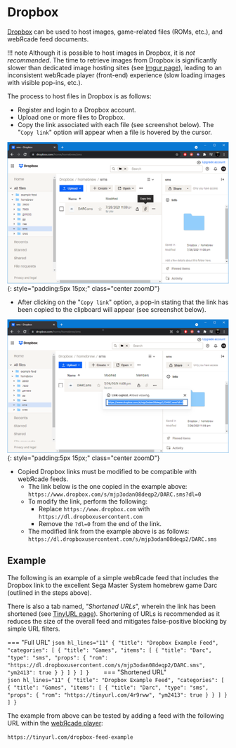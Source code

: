 # Dropbox

[Dropbox](https://dropbox.com/) can be used to host images, game-related files (ROMs, etc.), and webЯcade feed documents. 

!!! note
    Although it is possible to host images in Dropbox, it is *not recommended*. The time to retrieve images
    from Dropbox is significantly slower than dedicated image hosting sites (see [Imgur page](./imgur.md)), leading to an
    inconsistent webЯcade player (front-end) experience (slow loading images with visible pop-ins, etc.).

The process to host files in Dropbox is as follows:

* Register and login to a Dropbox account.
* Upload one or more files to Dropbox.
* Copy the link associated with each file (see screenshot below). The "`Copy link`" option will appear when a file is hovered by the cursor.

![](../../assets/images/feed/dropbox/copylink.png){: style="padding:5px 15px;" class="center zoomD"}

* After clicking on the "`Copy link`" option, a pop-in stating that the link has been copied to the clipboard will appear (see screenshot below).

![](../../assets/images/feed/dropbox/linkcopied.png){: style="padding:5px 15px;" class="center zoomD"}

* Copied Dropbox links must be modified to be compatible with webЯcade feeds. 
     * The link below is the one copied in the example above:<br>`https://www.dropbox.com/s/mjp3odan08deqp2/DARC.sms?dl=0`
     * To modify the link, perform the following:
         * Replace `https://www.dropbox.com` with `https://dl.dropboxusercontent.com`
         * Remove the `?dl=0` from the end of the link.
     * The modified link from the example above is as follows:<br>`https://dl.dropboxusercontent.com/s/mjp3odan08deqp2/DARC.sms`

## Example

The following is an example of a simple webЯcade feed that includes the Dropbox link to the excellent Sega Master System homebrew game Darc (outlined in the steps above).

There is also a tab named, *"Shortened URLs*", wherein the link has been shortened (see [TinyURL page](./tinyurl.md#shortened-urls)). Shortening of URLs is recommended as it reduces the size of the overall feed and mitigates false-positive blocking by simple URL filters.

=== "Full URL"
    ``` json hl_lines="11"
    {
      "title": "Dropbox Example Feed",
      "categories": [
        {
          "title": "Games",
          "items": [
            {
              "title": "Darc",
              "type": "sms",
              "props": {
                "rom": "https://dl.dropboxusercontent.com/s/mjp3odan08deqp2/DARC.sms",
                "ym2413": true
              }
            }
          ]
        }
      ]
    }    
    ```
=== "Shortened URL"    
    ``` json hl_lines="11"
    {
      "title": "Dropbox Example Feed",
      "categories": [
        {
          "title": "Games",
          "items": [
            {
              "title": "Darc",
              "type": "sms",
              "props": {
                "rom": "https://tinyurl.com/4r9rww",
                "ym2413": true
              }
            }
          ]
        }
      ]
    }    
    ```

The example from above can be tested by adding a feed with the following URL within the [webЯcade player](../../userguide/index.md):

`https://tinyurl.com/dropbox-feed-example`